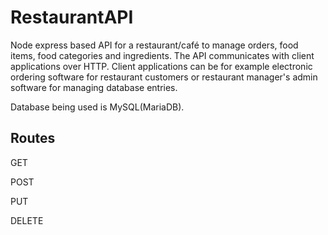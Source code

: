 # RestaurantAPI

Node express based API for a restaurant/café to manage orders, food items, food categories and ingredients.
The API communicates with client applications over HTTP. Client applications can be for example electronic ordering software for restaurant customers or restaurant manager's admin software for managing database entries.

Database being used is MySQL(MariaDB).

## Routes

GET

POST

PUT

DELETE